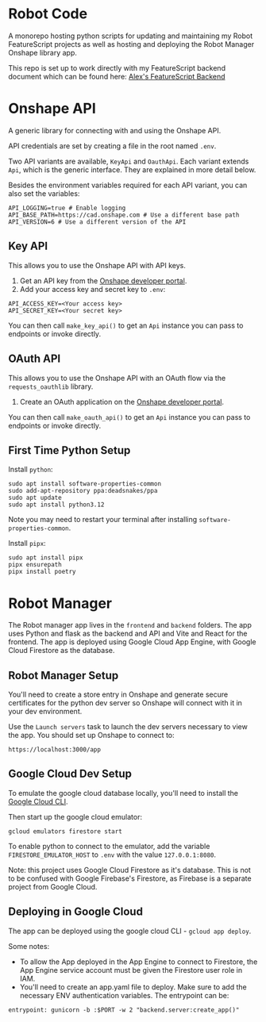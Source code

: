# Robot Code

A monorepo hosting python scripts for updating and maintaining my Robot FeatureScript projects as well as hosting and deploying the Robot Manager Onshape library app.

This repo is set up to work directly with my FeatureScript backend document which can be found here:
[Alex's FeatureScript Backend](https://cad.onshape.com/documents/00dd11dabe44da2db458f898/w/6c20cd994b174cc99668701f)

# Onshape API

A generic library for connecting with and using the Onshape API.

API credentials are set by creating a file in the root named `.env`.

Two API variants are available, `KeyApi` and `OauthApi`. Each variant extends `Api`, which is the generic interface.
They are explained in more detail below.

Besides the environment variables required for each API variant, you can also set the variables:

```
API_LOGGING=true # Enable logging
API_BASE_PATH=https://cad.onshape.com # Use a different base path
API_VERSION=6 # Use a different version of the API
```

## Key API

This allows you to use the Onshape API with API keys.

1. Get an API key from the [Onshape developer portal](https://dev-portal.onshape.com/keys).
1. Add your access key and secret key to `.env`:

```
API_ACCESS_KEY=<Your access key>
API_SECRET_KEY=<Your secret key>
```

You can then call `make_key_api()` to get an `Api` instance you can pass to endpoints or invoke directly.

## OAuth API

This allows you to use the Onshape API with an OAuth flow via the `requests_oauthlib` library.

1. Create an OAuth application on the [Onshape developer portal](https://dev-portal.onshape.com/oauthApps).

You can then call `make_oauth_api()` to get an `Api` instance you can pass to endpoints or invoke directly.

## First Time Python Setup

Install `python`:

```
sudo apt install software-properties-common
sudo add-apt-repository ppa:deadsnakes/ppa
sudo apt update
sudo apt install python3.12
```

Note you may need to restart your terminal after installing `software-properties-common`.

Install `pipx`:

```
sudo apt install pipx
pipx ensurepath
pipx install poetry
```

# Robot Manager

The Robot manager app lives in the `frontend` and `backend` folders. The app uses Python and flask as the backend and API and Vite and React for the frontend. The app is deployed using Google Cloud App Engine, with Google Cloud Firestore as the database.

## Robot Manager Setup

You'll need to create a store entry in Onshape and generate secure certificates for the python dev server so Onshape will connect with it in your dev environment.

Use the `Launch servers` task to launch the dev servers necessary to view the app. You should set up Onshape to connect to:

```
https://localhost:3000/app
```

## Google Cloud Dev Setup

To emulate the google cloud database locally, you'll need to install the [Google Cloud CLI](https://cloud.google.com/sdk/docs/install#deb).

Then start up the google cloud emulator:

```
gcloud emulators firestore start
```

To enable python to connect to the emulator, add the variable `FIRESTORE_EMULATOR_HOST` to `.env` with the value `127.0.0.1:8080`.

<!-- Then restart the distro. This prevents google cloud from using the google cloud version located outside of WSL. -->

Note: this project uses Google Cloud Firestore as it's database. This is not to be confused with Google Firebase's Firestore, as Firebase is a separate project from Google Cloud.

## Deploying in Google Cloud

The app can be deployed using the google cloud CLI - `gcloud app deploy`.

Some notes:

-   To allow the App deployed in the App Engine to connect to Firestore, the App Engine service account must be given the Firestore user role in IAM.
-   You'll need to create an app.yaml file to deploy. Make sure to add the necessary ENV authentication variables. The entrypoint can be:

```
entrypoint: gunicorn -b :$PORT -w 2 "backend.server:create_app()"
```
